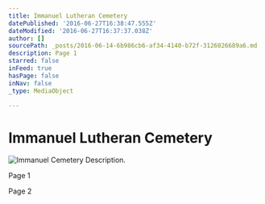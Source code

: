 ```yaml
---
title: Immanuel Lutheran Cemetery
datePublished: '2016-06-27T16:38:47.555Z'
dateModified: '2016-06-27T16:37:37.038Z'
author: []
sourcePath: _posts/2016-06-14-6b986cb6-af34-4140-b72f-3126026689a6.md
description: Page 1
starred: false
inFeed: true
hasPage: false
inNav: false
_type: MediaObject

---
```

# Immanuel Lutheran Cemetery
![Immanuel Cemetery Description.](https://the-grid-user-content.s3-us-west-2.amazonaws.com/4391a533-82fd-4d15-94cb-c0fb760b868d.jpg)

Page 1

Page 2